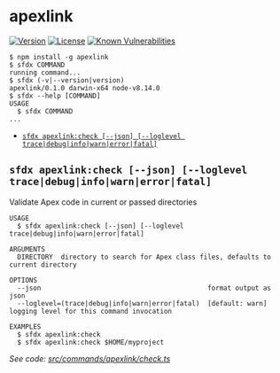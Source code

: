 apexlink
========

[![Version](https://img.shields.io/npm/v/apexlink.svg)](https://npmjs.org/package/apexlink)
[![License](https://img.shields.io/npm/l/apexlink.svg)](https://github.com/nawforce/apexlink/blob/master/package.json)
[![Known Vulnerabilities](https://snyk.io/test/github/nawforce/apexlink/badge.svg)](https://snyk.io/test/github/nawforce/apexlink)

<!-- toc -->

<!-- tocstop -->
<!-- install -->
<!-- usage -->
```sh-session
$ npm install -g apexlink
$ sfdx COMMAND
running command...
$ sfdx (-v|--version|version)
apexlink/0.1.0 darwin-x64 node-v8.14.0
$ sfdx --help [COMMAND]
USAGE
  $ sfdx COMMAND
...
```
<!-- usagestop -->
<!-- commands -->
* [`sfdx apexlink:check [--json] [--loglevel trace|debug|info|warn|error|fatal]`](#sfdx-apexlinkcheck---json---loglevel-tracedebuginfowarnerrorfatal)

## `sfdx apexlink:check [--json] [--loglevel trace|debug|info|warn|error|fatal]`

Validate Apex code in current or passed directories

```
USAGE
  $ sfdx apexlink:check [--json] [--loglevel trace|debug|info|warn|error|fatal]

ARGUMENTS
  DIRECTORY  directory to search for Apex class files, defaults to current directory

OPTIONS
  --json                                          format output as json
  --loglevel=(trace|debug|info|warn|error|fatal)  [default: warn] logging level for this command invocation

EXAMPLES
  $ sfdx apexlink:check
  $ sfdx apexlink:check $HOME/myproject
```

_See code: [src/commands/apexlink/check.ts](https://github.com/nawforce/apexlink/blob/v0.1.0/src/commands/apexlink/check.ts)_
<!-- commandsstop -->
